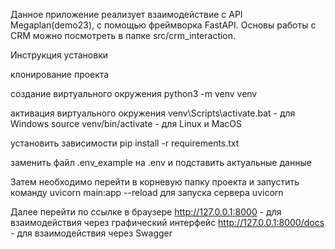Данное приложение реализует взаимодействие с API Megaplan(demo23),
с помощью фреймворка FastAPI.
Основы работы с CRM можно посмотреть в папке src/crm_interaction.

Инструкция установки

клонирование проекта


создание виртуального окружения
python3 -m venv venv

активация виртуального окружения
venv\Scripts\activate.bat - для Windows
source venv/bin/activate - для Linux и MacOS

установить зависимости
pip install -r requirements.txt

заменить файл .env_example на .env и подставить актуальные данные

Затем необходимо перейти в корневую папку проекта и запустить команду uvicorn main:app --reload для запуска сервера uvicorn

Далее перейти по ссылке в браузере
http://127.0.0.1:8000 - для взаимодействия через графический интерфейс
http://127.0.0.1:8000/docs - для взаимодействия через Swagger
